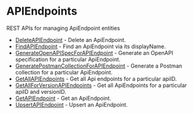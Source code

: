# APIEndpoints

REST APIs for managing ApiEndpoint entities


* [DeleteAPIEndpoint](deleteapiendpoint.md) - Delete an ApiEndpoint.
* [FindAPIEndpoint](findapiendpoint.md) - Find an ApiEndpoint via its displayName.
* [GenerateOpenAPISpecForAPIEndpoint](generateopenapispecforapiendpoint.md) - Generate an OpenAPI specification for a particular ApiEndpoint.
* [GeneratePostmanCollectionForAPIEndpoint](generatepostmancollectionforapiendpoint.md) - Generate a Postman collection for a particular ApiEndpoint.
* [GetAllAPIEndpoints](getallapiendpoints.md) - Get all Api endpoints for a particular apiID.
* [GetAllForVersionAPIEndpoints](getallforversionapiendpoints.md) - Get all ApiEndpoints for a particular apiID and versionID.
* [GetAPIEndpoint](getapiendpoint.md) - Get an ApiEndpoint.
* [UpsertAPIEndpoint](upsertapiendpoint.md) - Upsert an ApiEndpoint.